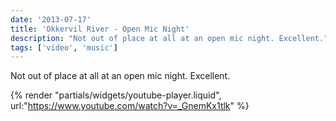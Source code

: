 ```yaml
---
date: '2013-07-17'
title: 'Okkervil River - Open Mic Night'
description: "Not out of place at all at an open mic night. Excellent."
tags: ['video', 'music']
---
```


Not out of place at all at an open mic night. Excellent.<!-- excerpt -->

{% render "partials/widgets/youtube-player.liquid", url:"https://www.youtube.com/watch?v=_GnemKx1tlk" %}